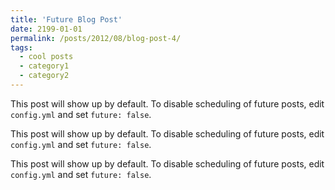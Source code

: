 ```yaml
---
title: 'Future Blog Post'
date: 2199-01-01
permalink: /posts/2012/08/blog-post-4/
tags:
  - cool posts
  - category1
  - category2
---
```


This post will show up by default. To disable scheduling of future posts, edit `config.yml` and set `future: false`. 


This post will show up by default. To disable scheduling of future posts, edit `config.yml` and set `future: false`. 

This post will show up by default. To disable scheduling of future posts, edit `config.yml` and set `future: false`. 
